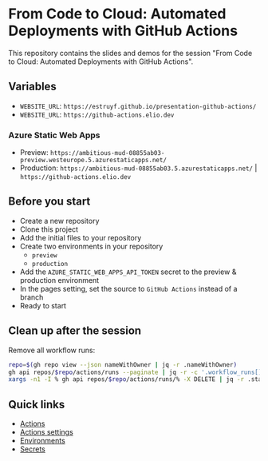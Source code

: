 # From Code to Cloud: Automated Deployments with GitHub Actions

This repository contains the slides and demos for the session "From Code to Cloud: Automated Deployments with GitHub Actions".

## Variables

- `WEBSITE_URL`: `https://estruyf.github.io/presentation-github-actions/`
- `WEBSITE_URL`: `https://github-actions.elio.dev`

### Azure Static Web Apps

- Preview: `https://ambitious-mud-08855ab03-preview.westeurope.5.azurestaticapps.net/`
- Production: `https://ambitious-mud-08855ab03.5.azurestaticapps.net/` | `https://github-actions.elio.dev`

## Before you start

- Create a new repository
- Clone this project
- Add the initial files to your repository
- Create two environments in your repository
  - `preview`
  - `production`
- Add the `AZURE_STATIC_WEB_APPS_API_TOKEN` secret to the preview & production environment
- In the pages setting, set the source to `GitHub Actions` instead of a branch
- Ready to start

## Clean up after the session

Remove all workflow runs:

```bash
repo=$(gh repo view --json nameWithOwner | jq -r .nameWithOwner)
gh api repos/$repo/actions/runs --paginate | jq -r -c '.workflow_runs[] | "\(.id)"' | \
xargs -n1 -I % gh api repos/$repo/actions/runs/% -X DELETE | jq -r .status
```

## Quick links

- [Actions](https://github.com/estruyf/presentation-github-actions/actions)
- [Actions settings](https://github.com/estruyf/presentation-github-actions/settings/actions)
- [Environments](https://github.com/estruyf/presentation-github-actions/settings/environments)
- [Secrets](https://github.com/estruyf/presentation-github-actions/settings/secrets/actions)
